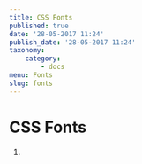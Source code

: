 ```yaml
---
title: CSS Fonts
published: true
date: '28-05-2017 11:24'
publish_date: '28-05-2017 11:24'
taxonomy:
    category:
        - docs
menu: Fonts
slug: fonts
---
```


# CSS Fonts

1. 



